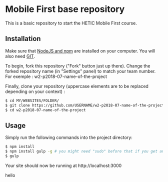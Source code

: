 # Mobile First base repository
This is a basic repository to start the HETIC Mobile First course.

## Installation
Make sure that [NodeJS and npm](https://docs.npmjs.com/getting-started/installing-node) are installed on your computer. You will also need [GIT](https://git-scm.com/downloads).

To begin, fork this repository ("Fork" button just up there).
Change the forked repository name (in "Settings" panel) to match your team number. For exemple : w2-p2018-07-name-of-the-project

Finally, clone your repository (uppercase elements are to be replaced depending on your context) :
```sh
$ cd MY/WEBSITES/FOLDER/
$ git clone https://github.com/USERNAME/w2-p2018-07-name-of-the-project.git
$ cd w2-p2018-07-name-of-the-project
```

## Usage
Simply run the following commands into the project directory:
```sh
$ npm install
$ npm install gulp -g # you might need "sudo" before that if you get an error
$ gulp
```
Your site should now be running at http://localhost:3000

hello
